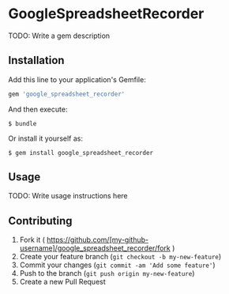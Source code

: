 # GoogleSpreadsheetRecorder

TODO: Write a gem description

## Installation

Add this line to your application's Gemfile:

```ruby
gem 'google_spreadsheet_recorder'
```

And then execute:

    $ bundle

Or install it yourself as:

    $ gem install google_spreadsheet_recorder

## Usage

TODO: Write usage instructions here

## Contributing

1. Fork it ( https://github.com/[my-github-username]/google_spreadsheet_recorder/fork )
2. Create your feature branch (`git checkout -b my-new-feature`)
3. Commit your changes (`git commit -am 'Add some feature'`)
4. Push to the branch (`git push origin my-new-feature`)
5. Create a new Pull Request
